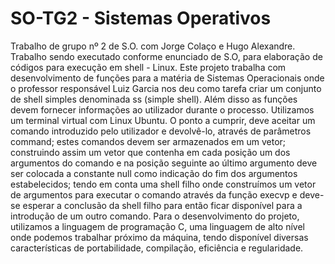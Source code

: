# SO-TG2 - Sistemas Operativos
Trabalho de grupo nº 2 de S.O. com Jorge Colaço e Hugo Alexandre.
Trabalho sendo executado conforme enunciado de S.O, para elaboração de códigos para execução em shell - Linux.
Este projeto trabalha com desenvolvimento de funções para a matéria de Sistemas Operacionais onde o professor responsável Luiz Garcia 
nos deu como tarefa criar um conjunto de shell simples denominada ss (simple shell). Além disso as funções devem fornecer informações ao 
utilizador durante o processo. Utilizamos um terminal virtual com Linux Ubuntu. O ponto a cumprir, deve aceitar um comando introduzido pelo 
utilizador e devolvê-lo, através de parâmetros command; estes comandos devem ser armazenados em um vetor; construindo assim um vetor que 
contenha em cada posição um dos argumentos do comando e na posição seguinte ao último argumento deve ser colocada a constante null como 
indicação do fim dos argumentos estabelecidos; tendo em conta  uma shell filho onde construímos um vetor de argumentos para executar o 
comando através da função execvp e deve-se esperar a conclusão da shell filho para então ficar disponível para a introdução de um outro comando.
Para o desenvolvimento do projeto, utilizamos a linguagem de programação C, uma linguagem de alto nível onde podemos trabalhar próximo da máquina, 
tendo disponível diversas características de portabilidade, compilação, eficiência e regularidade.

